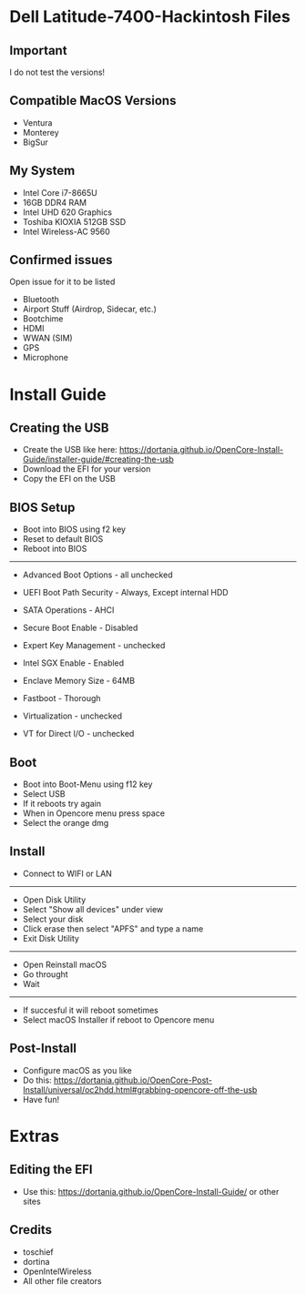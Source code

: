 # Dell Latitude-7400-Hackintosh Files

## Important
I do not test the versions!

## Compatible MacOS Versions
- Ventura
- Monterey
- BigSur

## My System
- Intel Core i7-8665U
- 16GB DDR4 RAM
- Intel UHD 620 Graphics
- Toshiba KIOXIA 512GB SSD
- Intel Wireless-AC 9560

## Confirmed issues
Open issue for it to be listed

- Bluetooth
- Airport Stuff (Airdrop, Sidecar, etc.)
- Bootchime
- HDMI
- WWAN (SIM)
- GPS
- Microphone

# Install Guide

## Creating the USB
- Create the USB like here: https://dortania.github.io/OpenCore-Install-Guide/installer-guide/#creating-the-usb
- Download the EFI for your version
- Copy the EFI on the USB

## BIOS Setup
- Boot into BIOS using f2 key
- Reset to default BIOS
- Reboot into BIOS
-------------------------------------------------------------------
- Advanced Boot Options - all unchecked
- UEFI Boot Path Security - Always, Except internal HDD
 
- SATA Operations - AHCI

- Secure Boot Enable - Disabled
- Expert Key Management - unchecked
  
- Intel SGX Enable - Enabled
- Enclave Memory Size - 64MB
  
- Fastboot - Thorough
  
- Virtualization - unchecked
- VT for Direct I/O - unchecked

## Boot
- Boot into Boot-Menu using f12 key
- Select USB
- If it reboots try again
- When in Opencore menu press space
- Select the orange dmg

## Install
- Connect to WIFI or LAN
-------------------------------------------------------------------
- Open Disk Utility
- Select "Show all devices" under view
- Select your disk
- Click erase then select "APFS" and type a name
- Exit Disk Utility
-------------------------------------------------------------------
- Open Reinstall macOS
- Go throught
-  Wait
-------------------------------------------------------------------
- If succesful it will reboot sometimes
- Select macOS Installer if reboot to Opencore menu

## Post-Install
- Configure macOS as you like
- Do this: https://dortania.github.io/OpenCore-Post-Install/universal/oc2hdd.html#grabbing-opencore-off-the-usb
- Have fun!

# Extras

## Editing the EFI
- Use this: https://dortania.github.io/OpenCore-Install-Guide/ or other sites

## Credits
- toschief
- dortina 
- OpenIntelWireless
- All other file creators

